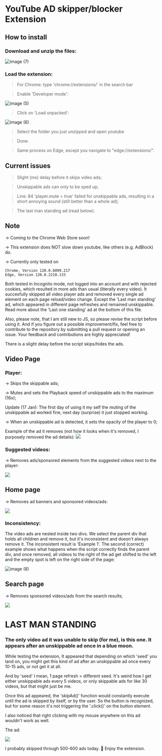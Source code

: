 # YouTube AD skipper/blocker Extension

## How to install

  ### Download and unzip the files:

  ![image (7)](https://github.com/prslv/YouTube-AdSkipper/assets/104658946/440395bb-8e60-418c-97cf-c9e9a2c4321a)

### Load the extension:

  > For Chrome: type 'chrome://extensions/' in the search bar
  
  > Enable 'Developer mode':

  ![image (5)](https://github.com/prslv/YouTube-AdSkipper/assets/104658946/42825f06-ea58-4c21-8df6-bc5565d8da32)

  > Click on 'Load unpacked':

  ![image (6)](https://github.com/prslv/YouTube-AdSkipper/assets/104658946/d6963a8e-2767-4292-80af-dbd82b1488f7)

  > Select the folder you just unzipped and open youtube

  > Done.

  > Same process on Edge, except you navigate to "edge://extensions/".

## Current issues

  > Slight (ms) delay before it skips video ads;

  > Unskippable ads can only to be sped up;

  > Line: 84 'player.mute = true' failed for unskippable ads, resulting in a short annoying sound (still better than a whole ad);

  > The last man standing ad (read below).

## Note

  → Coming to the Chrome Web Store soon!

  → This extension does NOT slow down youtube, like others (e.g. AdBlock) do.
  
  → Currently only tested on
  
    Chrome, Version 120.0.6099.217
    Edge, Version 120.0.2210.133

  Both tested in Incognito mode, not logged into an account and with rejected cookies, which resulted in more ads than usual (literally every video). It succesfully skipped all video player ads and removed every single ad element on each page reload/video change.  Except the 'Last man standing' ad, which appeared in different page refreshes and remained unskippable. Read more about the 'Last one standing' ad at the bottom of this file.

  Also, please note, that I am still new to JS, so please revise the script before using it. And if you figure out a possible improvement/fix, feel free to contribute to the repository by submitting a pull request or opening an issue. Your feedback and contributions are highly appreciated!

  There is a slight delay before the script skips/hides the ads.
  
## Video Page

  ### Player:
  
  → Skips the skippable ads;
  
  → Mutes and sets the Playback speed of unskippable ads to the maximum (16x);

  Update (17 Jan): The first day of using it my self the muting of the unskippable ad worked fine, next day (surprise) it just stopped working.

  → When an unskippable ad is detected, it sets the opacity of the player to 0;

  Example of the ad it removes (not how it looks when it's removed, I purposely removed the ad details):
  ![](https://github.com/prslv/YouTube-AD-skipper-blocker/assets/104658946/9bab61a3-0103-4713-8ac1-49272e0f68e8)

  ### Suggested videos:
  
  → Removes ads/sponsored elements from the suggested videos next to the player:
  
  ![](https://github.com/prslv/YouTube-AD-skipper-blocker/assets/104658946/fdadead6-be71-4a5d-a380-c232d3f4a557)


## Home page

  → Removes ad banners and sponsored videos/ads:
  
![](https://github.com/prslv/YouTube-AD-skipper-blocker/assets/104658946/2775996e-8afa-40dc-93d2-f68abf299b7f)

### Inconsistency:

The video ads are nested inside two divs. We select the parent div that holds all children and remove it, but it's inconsistent and doesn't always remove it. The inconsistent result is 'Example 1'. The second (correct) example shows what happens when the script correctly finds the parent div, and once removed, all videos to the right of the ad get shifted to the left and the empty spot is left on the right side of the page:

![image (8)](https://github.com/prslv/YouTube-AdSkipper/assets/104658946/d10131dc-9d6c-4741-9df4-b9713fad265c)

## Search page

  → Removes sponsored videos/ads from the search results;
  
  ![](https://github.com/prslv/YouTube-AD-skipper-blocker/assets/104658946/bd9c2184-c657-43d1-ba28-08764f1a469f)

# LAST MAN STANDING

  ### The only video ad it was unable to skip (for me), is this one. It appears after an unskippable ad once in a blue moon.
  
  While testing the extension, It appeared that depending on which 'seed' you land on, you might get this kind of ad after an unskippable ad once every 10-15 ads, or not get it at all.
  
  And by 'seed' I mean, 1 page refresh = different seed. It's weird how I get either unskippable ads every 5 videos, or only skippable ads for like 30 videos, but that might just be me.

  Once this ad appeared, the 'skipAd()' function would constantly execute until the ad is skipped by itself, or by the user. So the button is recognized, but for some reason it's not triggering the '.click()' on the button element. 

  I also noticed that right clicking with my mouse anywhere on this ad wouldn't work as well.

  The ad:
  
![](https://github.com/prslv/YouTube-AD-skipper-blocker/assets/104658946/036cea1d-6622-4d34-b2a3-281703645d83)

I probably skipped through 500-600 ads today. 🤡 Enjoy the extension.
